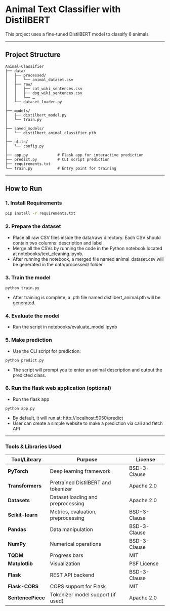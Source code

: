 # Animal Text Classifier with DistilBERT

This project uses a fine-tuned DistilBERT model to classify 6 animals

---

## Project Structure

```
Animal-Classifier
├── data/
│   ├── processed/
│   │   └── animal_dataset.csv
│   ├── raw/
│   │   ├── cat_wiki_sentences.csv
│   │   ├── dog_wiki_sentences.csv
│   │   └── …
│   └── dataset_loader.py
│
├── models/
│   ├── distilbert_model.py
│   └── train.py
│
├── saved_models/
│   └── distilbert_animal_classifier.pth
│
├── utils/
│   └── config.py
│
├── app.py             # Flask app for interactive prediction
├── predict.py         # CLI script prediction
├── requirements.txt
└── train.py           # Entry point for training
```

---

## How to Run

### 1. Install Requirements

```bash
pip install -r requirements.txt
```

### 2. Prepare the dataset

- Place all raw CSV files inside the data/raw/ directory. Each CSV should contain two columns: description and label.
- Merge all the CSVs by running the code in the Python notebook located at notebooks/text_cleaning.ipynb.
- After running the notebook, a merged file named animal_dataset.csv will be generated in the data/processed/ folder.

### 3. Train the model

```
python train.py
```

- After training is complete, a .pth file named distilbert_animal.pth will be generated.

### 4. Evaluate the model

- Run the script in notebooks/evaluate_model.ipynb

### 5. Make prediction

- Use the CLI script for prediction:

```
python predict.py
```

- The script will prompt you to enter an animal description and output the predicted class.

### 6. Run the flask web application (optional)

- Run the flask app

```
python app.py
```

- By default, it will run at: http://localhost:5050/predict
- User can create a simple website to make a prediction via call and fetch API

---

### Tools & Libraries Used

| Tool/Library      | Purpose                             | License      |
| ----------------- | ----------------------------------- | ------------ |
| **PyTorch**       | Deep learning framework             | BSD-3-Clause |
| **Transformers**  | Pretrained DistilBERT and tokenizer | Apache 2.0   |
| **Datasets**      | Dataset loading and preprocessing   | Apache 2.0   |
| **Scikit-learn**  | Metrics, evaluation, preprocessing  | BSD-3-Clause |
| **Pandas**        | Data manipulation                   | BSD-3-Clause |
| **NumPy**         | Numerical operations                | BSD-3-Clause |
| **TQDM**          | Progress bars                       | MIT          |
| **Matplotlib**    | Visualization                       | PSF License  |
| **Flask**         | REST API backend                    | BSD-3-Clause |
| **Flask-CORS**    | CORS support for Flask              | MIT          |
| **SentencePiece** | Tokenizer model support (if used)   | Apache 2.0   |

